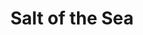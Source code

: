 ---
title: Salt of the Sea
mp3_url: http://s3.amazonaws.com/scaramanga-website/songfiles/13/original.mp3?1396833249
layout: song
artist_name: Elliot Martin
---